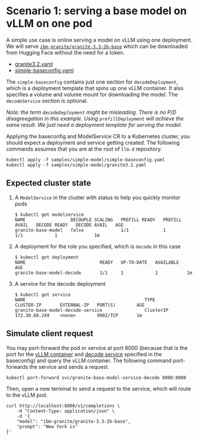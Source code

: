 # Scenario 1: serving a base model on vLLM on one pod

A simple use case is online serving a model on vLLM using one deployment. We will serve [`ibm-granite/granite-3.3-2b-base`](https://huggingface.co/ibm-granite/granite-3.3-2b-base) which can be downloaded from Hugging Face without the need for a token.

- [granite3.2.yaml](./granite3.2.yaml)
- [simple-baseconfig.yaml](./simple-baseconfig.yaml)

The `simple-baseconfig` contains just one section for `decodeDeployment`, which is a deployment template that spins up one vLLM container. It also specifies a volume and volume mount for downloading the model. The `decodeService` section is optional.

*Note: the term `decodeDeployment` might be misleading. There is no P/D disagreegation in this example. Using `prefillDeployment` will achieve the same result. We just need a deployment template for serving the model.*

Applying the baseconfig and ModelService CR to a Kubernetes cluster, you should expect a deployment and service getting created. The following commands assumes that you are at the root of `llm-d` repository.

```
kubectl apply -f samples/simple-model/simple-baseconfig.yaml
kubectl apply -f samples/simple-model/granite3.2.yaml
```

## Expected cluster state

1. A `ModelService` in the cluster with status to help you quickly monitor pods

    ```
    $ kubectl get modelservice
    NAME                 DECOUPLE SCALING   PREFILL READY   PREFILL AVAIL   DECODE READY   DECODE AVAIL   AGE
    granite-base-model   false              1/1             1               1/1            1              1m
    ```

2. A deployment for the role you specified, which is `decode` in this case

    ```
    $ kubectl get deployment
    NAME                            READY   UP-TO-DATE   AVAILABLE   AGE
    granite-base-model-decode       1/1     1            1           1m
    ```

3. A service for the decode deployment

    ```
    $ kubectl get service
    NAME                                             TYPE           CLUSTER-IP       EXTERNAL-IP   PORT(S)        AGE
    granite-base-model-decode-service                ClusterIP      172.30.60.249    <none>        9002/TCP       1m
    ```

## Simulate client request

You may port-forward the pod or service at port 8000 (because that is the port for the [vLLM container](./simple-baseconfig.yaml#L30) and [decode service](./simple-baseconfig.yaml#L57) specified in the baseconfig) and query the vLLM container. The following command port-forwards the service and sends a request.

```
kubectl port-forward svc/granite-base-model-service-decode 8000:8000
```

Then, open a new terminal to send a request to the service, which will route to the vLLM pod.
```
curl http://localhost:8000/v1/completions \
    -H "Content-Type: application/json" \
    -d '{
    "model": "ibm-granite/granite-3.3-2b-base",
    "prompt": "New York is"
}'
```